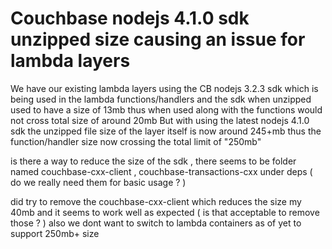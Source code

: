 
# Couchbase nodejs 4.1.0 sdk unzipped size causing an issue for lambda layers

We have our existing lambda layers using the CB nodejs 3.2.3 sdk which is being used in the lambda functions/handlers and the sdk when unzipped used to have a size of 13mb thus when used along with the functions would not cross total size of around 20mb
But with using the latest nodejs 4.1.0 sdk the unzipped file size of the layer itself is now around 245+mb thus the function/handler size now crossing the total limit of "250mb"

is there a way to reduce the size of the sdk , there seems to be folder named couchbase-cxx-client , couchbase-transactions-cxx under deps ( do we really need them for basic usage ? )

did try to remove the couchbase-cxx-client which reduces the size my 40mb and it seems to work well as expected ( is that acceptable to remove those ? )
also we dont want to switch to lambda containers as of yet to support 250mb+ size

        